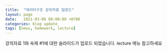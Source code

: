```yaml
---
title:  "데이터구조 강의자료 업로드"
layout: page
date:   2021-03-06 00:00:00 +0700
categories: blog update
tags: [news, homework, lecture]
---
```


강의자료 1와 숙제 #1에 대한 슬라이드가 업로드 되었습니다. lecture 메뉴 참고하세요

